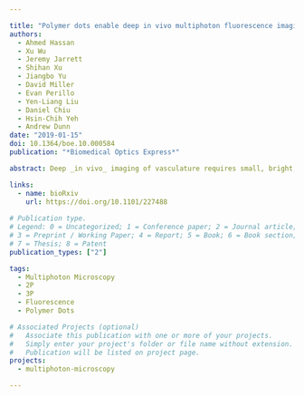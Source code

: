 ```yaml
---

title: "Polymer dots enable deep in vivo multiphoton fluorescence imaging of microvasculature"
authors:
  - Ahmed Hassan
  - Xu Wu
  - Jeremy Jarrett
  - Shihan Xu
  - Jiangbo Yu
  - David Miller
  - Evan Perillo
  - Yen-Liang Liu
  - Daniel Chiu
  - Hsin-Chih Yeh
  - Andrew Dunn
date: "2019-01-15"
doi: 10.1364/boe.10.000584
publication: "*Biomedical Optics Express*"

abstract: Deep _in vivo_ imaging of vasculature requires small, bright, and photostable fluorophores suitable for multiphoton microscopy (MPM). Although semiconducting polymer dots (pdots) are an emerging class of highly fluorescent contrast agents with favorable advantages for the next generation of _in vivo_ imaging, their use for deep MPM has never before been demonstrated. Herein, we characterize the multiphoton properties of three pdot variants and perform deep _in vivo_ MPM imaging of cortical rodent microvasculature. We find pdot brightness exceeds conventional fluorophores, including quantum dots, and their broad multiphoton absorption spectrum permits imaging at wavelengths better-suited for biological imaging and confers compatibility with a range of longer excitation wavelengths. This results in substantial improvements in signal-to-background ratio (>3.5-fold) and greater cortical imaging depths (z = 1,300 µm). Ultimately, pdots are a versatile tool for MPM due to their extraordinary brightness and broad absorption, enabling interrogation of deep structures _in vivo_.

links:
  - name: bioRxiv
    url: https://doi.org/10.1101/227488
    
# Publication type.
# Legend: 0 = Uncategorized; 1 = Conference paper; 2 = Journal article;
# 3 = Preprint / Working Paper; 4 = Report; 5 = Book; 6 = Book section;
# 7 = Thesis; 8 = Patent
publication_types: ["2"]

tags:
  - Multiphoton Microscopy
  - 2P
  - 3P
  - Fluorescence
  - Polymer Dots

# Associated Projects (optional)
#   Associate this publication with one or more of your projects.
#   Simply enter your project's folder or file name without extension.
#   Publication will be listed on project page.
projects:
  - multiphoton-microscopy

---
```

